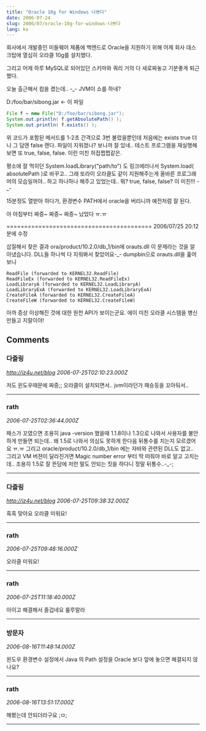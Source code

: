 ```yaml
---
title: "Oracle 10g for Windows 나쁘다"
date: 2006-07-24
slug: 2006/07/oracle-10g-for-windows-나쁘다
lang: ko
---
```


회사에서 개발중인 미들웨어 제품에 백엔드로 Oracle을 지원하기 위해
어제 회사 데스크탑에 열심히 오라클 10g를 설치했다.

그리고 어제 하루 MySQL로 되어있던 스키마와 쿼리 
거의 다 새로짜놓고 기분좋게 퇴근했다.

오늘 출근해서 컴을 켰는데.. -_- JVM이 쇼를 하네?

D:/foo/bar/sibong.jar <- 이 파일

```java
File f = new File("D:/foo/bar/sibong.jar");
System.out.println( f.getAbsolutePath() );
System.out.println( f.exists() );
```

위 코드가 포함된 메서드를 1-2초 간격으로 3번 불렀을뿐인데
처음에는 exists true 더니 그 담엔 false 랜다.
파일이 지워졌나? 보니까 잘 있네.. 테스트 프로그램을 재실행해보면
또 true, false, false. 이런 미친 허접쩝쩝같은.

평소에 잘 먹히던 System.loadLibrary("path/to") 도 링크에러나서
System.load( absolutePath )로 바꾸고.. 그래 또라이 오라클도 
같이 지원해주는게 올바른 프로그래머의 모습일꺼야.. 하고 하나하나 
해주고 있었는데.. 뭐? true, false, false? 이 미친!!! -_-

15분정도 열받아 하다가, 
환경변수 PATH에서 oracle을 버리니까 예전처럼 잘 된다.

아 아침부터 짜증~ 짜증~ 짜증~ 났었다 ㅠ.ㅠ

=========================================
2006/07/25 20:12분에 수정

삽질해서 찾은 결과 ora/product/10.2.0/db_1/bin에 orauts.dll 이
문제라는 것을 알아냈습니다. DLL들 하나씩 다 지워봐서 찾았어요-_-
dumpbin으로 orauts.dll을 훑어보니

```
ReadFile (forwarded to KERNEL32.ReadFile)
ReadFileEx (forwarded to KERNEL32.ReadFileEx)
LoadLibraryA (forwarded to KERNEL32.LoadLibraryA)
LoadLibraryExA (forwarded to KERNEL32.LoadLibraryExA)
CreateFileA (forwarded to KERNEL32.CreateFileA)
CreateFileW (forwarded to KERNEL32.CreateFileW)
```

아까 증상 이상해진 것에 대한 원천 API가 보이는군요. 
에이 미친 오라클 시스템을 병신 만들고 지랄이야!

## Comments

### 다즐링
*http://iz4u.net/blog*
*2006-07-25T02:10:23.000Z*

저도 윈도우때문에 짜증;; 오라클이 설치되면서.. jvm이라던가 패승등을 꼬아둬서..

---

### rath
*2006-07-25T02:36:44.000Z*

패스가 꼬였으면 조용히 java -version 했을때 1.1.8이나 1.3으로 나와서 사용자를 불안하게 만들면 되는데.. 왜 1.5로 나와서 의심도 못하게 한다음 뒤통수를 치는지 모르겠어요 ㅠ.ㅠ 
그리고 oracle/product/10.2.0/db_1/bin 에는 자바와 관련된 DLL도 없고.. 그리고 VM 버젼이 달라진거면 Magic number error 부터 딱 떠줘야 바로 알고 고치는데.. 조용히 1.5로 잘 뜬담에 저런 말도 안되는 짓을 하다니 정말 뒤통수..-_-;

---

### 다즐링
*http://iz4u.net/blog*
*2006-07-25T09:38:32.000Z*

흑흑 맞아요 오라클 미워요!

---

### rath
*2006-07-25T09:48:16.000Z*

오라클 미워요!

---

### rath
*2006-07-25T11:18:40.000Z*

아이고 해결해서 즐겁네요 룰루랄라

---

### 방문자
*2006-08-16T11:48:14.000Z*

윈도우 환경변수 설정에서 Java 의 Path 설정을 Oracle 보다 앞에 놓으면 해결되지 않나요?

---

### rath
*2006-08-16T13:51:17.000Z*

해봤는데 안되더라구요 ;ㅁ;

---

